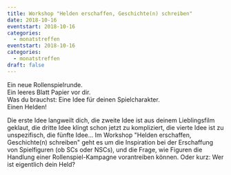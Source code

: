 ```yaml
---
title: Workshop "Helden erschaffen, Geschichte(n) schreiben"
date: 2018-10-16
eventstart: 2018-10-16
categories:
  - monatstreffen
eventstart: 2018-10-16
categories:
  - monatstreffen
draft: false
---
```

Ein neue Rollenspielrunde.  
Ein leeres Blatt Papier vor dir.  
Was du brauchst: Eine Idee für deinen Spielcharakter.  
Einen Helden!  

Die erste Idee langweilt dich, die zweite Idee ist aus deinem Lieblingsfilm geklaut, die dritte Idee klingt schon jetzt zu kompliziert, die vierte Idee ist zu unspezifisch, die fünfte Idee...
Im Workshop "Helden erschaffen, Geschichte(n) schreiben" geht es um die Inspiration bei der Erschaffung von Spielfiguren (ob SCs oder NSCs), und die Frage, wie Figuren die Handlung einer Rollenspiel-Kampagne vorantreiben können.
Oder kurz: Wer ist eigentlich dein Held?

